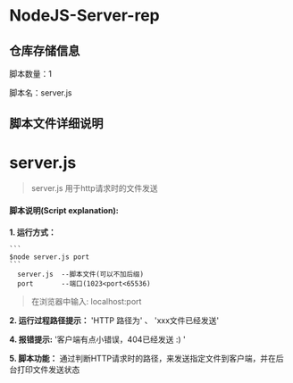# NodeJS-Server-rep

## 仓库存储信息
脚本数量：1

脚本名：server.js

## 脚本文件详细说明 

# server.js

>server.js 用于http请求时的文件发送

#### 脚本说明(Script explanation):
    
**1. 运行方式：**

    ```
    $node server.js port
    ```
      server.js  --脚本文件(可以不加后缀)
      port       --端口(1023<port<65536)

  >在浏览器中输入: localhost:port

**2. 运行过程路径提示：** 'HTTP 路径为' 、 'xxx文件已经发送'
    
**4. 报错提示:**  '客户端有点小错误，404已经发送 :) ' 
  
**5. 脚本功能：** 通过判断HTTP请求时的路径，来发送指定文件到客户端，并在后台打印文件发送状态
          

